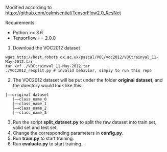 Modified according to https://github.com/calmisential/TensorFlow2.0_ResNet

Requirements:
+ Python >= 3.6
+ Tensorflow == 2.0.0

1. Download the VOC2012 dataset
```
wget http://host.robots.ox.ac.uk/pascal/VOC/voc2012/VOCtrainval_11-May-2012.tar
tar xvf ./VOCtrainval_11-May-2012.tar
./VOC2012_resplit.py # invalid behavior, simply to run this repo
```

2. The VOC2012 dataset will be put under the folder **original dataset**, and the directory would look like this:
```
|——original dataset
   |——class_name_0
   |——class_name_1
   |——class_name_2
   |——class_name_3
```
3. Run the script **split_dataset.py** to split the raw dataset into train set, valid set and test set.
4. Change the corresponding parameters in **config.py**.
5. Run **train.py** to start training.
5. Run **evaluate.py** to start training.
